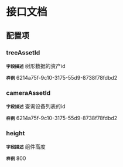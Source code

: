 <!-- 以下为接口文档样例，请根据实际组件配置项及逻辑控制输出接口文档，文档提供两份，md源文件与html，html对外供配置查阅使用 -->
# 接口文档
<!-- 给配置人员使用的配置项字段介绍及样例，没有请删除此项 -->
## 配置项
### treeAssetId
**`字段描述`**
树形数据的资产id

**`样例`**
6214a75f-9c10-3175-55d9-8738f78fdbd2

### cameraAssetId
**`字段描述`**
查询设备列表的id

**`样例`**
6214a75f-9c10-3175-55d9-8738f78fdbd2

### height
**`字段描述`**
组件高度

**`样例`**
800



